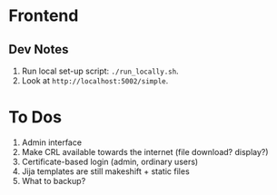 # Frontend

## Dev Notes
1. Run local set-up script: `./run_locally.sh`.
2. Look at `http://localhost:5002/simple`.

# To Dos

1. Admin interface
2. Make CRL available towards the internet (file download? display?)
3. Certificate-based login (admin, ordinary users)
4. Jija templates are still makeshift + static files
5. What to backup?
